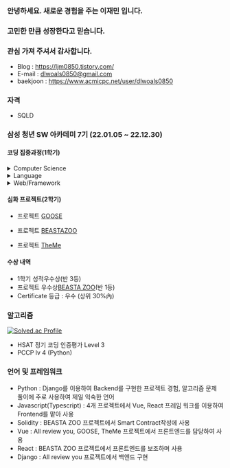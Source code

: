 ### 안녕하세요. 새로운 경험을 주는 이재민 입니다.
### 고민한 만큼 성장한다고 믿습니다.
### 관심 가져 주셔서 감사합니다.

- Blog : https://ljm0850.tistory.com/
- E-mail : dlwoals0850@gmail.com
- baekjoon : https://www.acmicpc.net/user/dlwoals0850

### 자격
- SQLD

### 삼성 청년 SW 아카데미 7기 (22.01.05 ~ 22.12.30)

#### 코딩 집중과정(1학기)

<details>
    <summary>Computer Science</summary> 
    <li>기초수식, 재귀, 동적프로그래밍</li>
    <li>Array, String, Stack, Queue, Linked List, Tree</li>
    <li>탐욕 알고리즘, 분할정복, 백트래킹, 그래프, 문자열 탐색, 최적화</li>
</details>

<details> 
    <summary>Language</summary>  
	<li>Python : 언어 기초, 데이터 구조, 함수, 모듈/예외처리, OOP</li>
</details>

<details>
    <summary>Web/Framework</summary>
    <li>	Web : HTML, CSS, Bootstrap</li>
    <li>	Javascript : ES6 및 브라우저 조작, Axios를 활용한 비동기 통신</li>
    <li>	Django : HTTP, Server/Client 모델, MVC 패턴, Django 프레임워크</li>
	<li>	Vue : SPA, Vue-CLI, Vue-router, Vuex</li>
    <li>	DataBase : RDBMS/SQL, DB 모델링/ERD</li>
    <li>프로젝트 <a href="https://github.com/ljm0850/All-Review-you">All Review You<a/></li>
</details>

#### 심화 프로젝트(2학기)

- 프로젝트 [GOOSE](https://github.com/ljm0850/Goose)

- 프로젝트 [BEASTAZOO](https://github.com/ljm0850/BEASTA-ZOO)
- 프로젝트 [TheMe](https://github.com/ljm0850/TheMe)

#### 수상 내역

- 1학기 성적우수상(반 3등)
- 프로젝트 우수상[BEASTA ZOO](https://github.com/ljm0850/BEASTA-ZOO)(반 1등)
- Certificate 등급 : 우수 (상위 30%內) 



### 알고리즘

<!-- ![ljm0850 GitHub stats](https://github-readme-stats.vercel.app/api?username=ljm0850&show_icons=true&theme=highcontrast) -->
[![Solved.ac Profile](http://mazassumnida.wtf/api/generate_badge?boj=dlwoals0850)](https://solved.ac/dlwoals0850)

- HSAT 정기 코딩 인증평가 Level 3
- PCCP lv 4 (Python)



### 언어 및 프레임워크

- Python : Django를 이용하여 Backend를 구현한 프로젝트 경험, 알고리즘 문제 풀이에 주로 사용하여 제일 익숙한 언어
- Javascript(Typescript) : 4개 프로젝트에서 Vue, React 프레임 워크를 이용하여 Frontend를 맡아 사용
- Solidity : BEASTA ZOO 프로젝트에서 Smart Contract작성에 사용
- Vue : All review you, GOOSE, TheMe 프로젝트에서 프론트엔드를 담당하여 사용
- React : BEASTA ZOO 프로젝트에서 프론트엔드를 보조하며 사용
- Django : All review you 프로젝트에서 백엔드 구현
